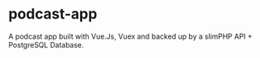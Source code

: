 # podcast-app
A podcast app built with Vue.Js, Vuex and backed up by a slimPHP API + PostgreSQL Database.